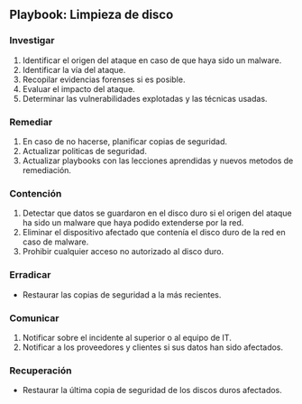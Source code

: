 ## Playbook: Limpieza de disco

### Investigar

1. Identificar el origen del ataque en caso de que haya sido un malware.
2. Identificar la vía del ataque.
3. Recopilar evidencias forenses si es posible.
4. Evaluar el impacto del ataque.
5. Determinar las vulnerabilidades explotadas y las técnicas usadas.

### Remediar

1. En caso de no hacerse, planificar copias de seguridad.  
2. Actualizar politicas de seguridad.
3. Actualizar playbooks con las lecciones aprendidas y nuevos metodos de remediación.

### Contención

1. Detectar que datos se guardaron en el disco duro si el origen del ataque ha sido un malware que haya podido extenderse por la red.
2. Eliminar el dispositivo afectado que contenía el disco duro de la red en caso de malware.
3. Prohibir cualquier acceso no autorizado al disco duro.

### Erradicar

- Restaurar las copias de seguridad a la más recientes.

### Comunicar

1. Notificar sobre el incidente al superior o al equipo de IT.
2. Notificar a los proveedores y clientes si sus datos han sido afectados.

### Recuperación

- Restaurar la última copia de seguridad de los discos duros afectados.
